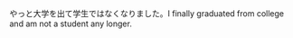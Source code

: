 <tr><td>やっと大学を出て学生ではなくなりました。<td><tr><tr><td>I finally graduated from college and am not a student any longer.<td><tr></table>


